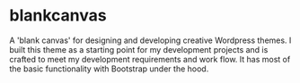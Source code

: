 # blankcanvas
A 'blank canvas' for designing and developing creative Wordpress themes.
I built this theme as a starting point for my development projects and is crafted to meet my development requirements and work flow. It has most of the basic functionality with Bootstrap under the hood.

